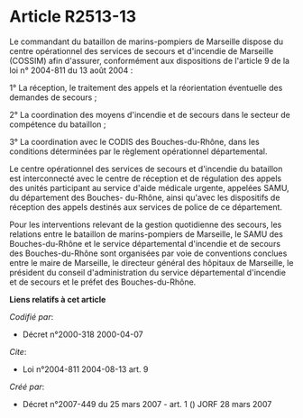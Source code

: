 # Article R2513-13

Le commandant du bataillon de marins-pompiers de Marseille dispose du centre opérationnel des services de secours et
d'incendie de Marseille (COSSIM) afin d'assurer, conformément aux dispositions de l'article 9 de la loi n° 2004-811 du 13
août 2004 :

1° La réception, le traitement des appels et la réorientation éventuelle des demandes de secours ;

2° La coordination des moyens d'incendie et de secours dans le secteur de compétence du bataillon ;

3° La coordination avec le CODIS des Bouches-du-Rhône, dans les conditions déterminées par le règlement opérationnel
départemental.

Le centre opérationnel des services de secours et d'incendie du bataillon est interconnecté avec le centre de réception et de
régulation des appels des unités participant au service d'aide médicale urgente, appelées SAMU, du département des Bouches-
du-Rhône, ainsi qu'avec les dispositifs de réception des appels destinés aux services de police de ce département.

Pour les interventions relevant de la gestion quotidienne des secours, les relations entre le bataillon de marins-pompiers de
Marseille, le SAMU des Bouches-du-Rhône et le service départemental d'incendie et de secours des Bouches-du-Rhône sont
organisées par voie de conventions conclues entre le maire de Marseille, le directeur général des hôpitaux de Marseille, le
président du conseil d'administration du service départemental d'incendie et de secours et le préfet des Bouches-du-Rhône.

**Liens relatifs à cet article**

_Codifié par_:

  - Décret n°2000-318 2000-04-07

_Cite_:

  - Loi n°2004-811 2004-08-13 art. 9

_Créé par_:

  - Décret n°2007-449 du 25 mars 2007 - art. 1 () JORF 28 mars 2007
